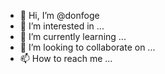 - 👋 Hi, I’m @donfoge
- 👀 I’m interested in ...
- 🌱 I’m currently learning ...
- 💞️ I’m looking to collaborate on ...
- 📫 How to reach me ...

<!---
donfoge/donfoge is a ✨ special ✨ repository because its `README.md` (this file) appears on your GitHub profile.
You can click the Preview link to take a look at your changes.
--->
